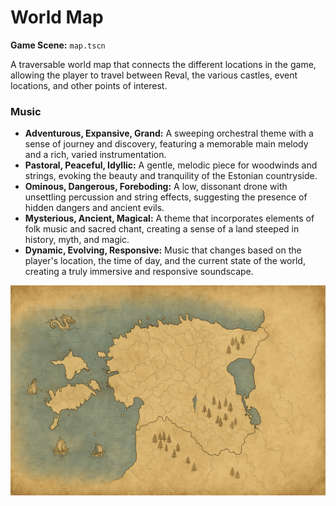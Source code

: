 # World Map

**Game Scene:** `map.tscn`

A traversable world map that connects the different locations in the game, allowing the player to travel between Reval, the various castles, event locations, and other points of interest.

### Music
- **Adventurous, Expansive, Grand:** A sweeping orchestral theme with a sense of journey and discovery, featuring a memorable main melody and a rich, varied instrumentation.
- **Pastoral, Peaceful, Idyllic:** A gentle, melodic piece for woodwinds and strings, evoking the beauty and tranquility of the Estonian countryside.
- **Ominous, Dangerous, Foreboding:** A low, dissonant drone with unsettling percussion and string effects, suggesting the presence of hidden dangers and ancient evils.
- **Mysterious, Ancient, Magical:** A theme that incorporates elements of folk music and sacred chant, creating a sense of a land steeped in history, myth, and magic.
- **Dynamic, Evolving, Responsive:** Music that changes based on the player's location, the time of day, and the current state of the world, creating a truly immersive and responsive soundscape.

![](./map.png)
